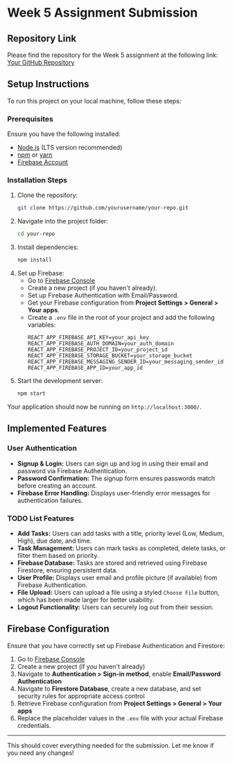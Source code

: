 # Week 5 Assignment Submission

## Repository Link
Please find the repository for the Week 5 assignment at the following link:
[Your GitHub Repository](https://github.com/yourusername/your-repo)

## Setup Instructions
To run this project on your local machine, follow these steps:

### Prerequisites
Ensure you have the following installed:
- [Node.js](https://nodejs.org/) (LTS version recommended)
- [npm](https://www.npmjs.com/) or [yarn](https://yarnpkg.com/)
- [Firebase Account](https://firebase.google.com/)

### Installation Steps
1. Clone the repository:
   ```sh
   git clone https://github.com/yourusername/your-repo.git
   ```
2. Navigate into the project folder:
   ```sh
   cd your-repo
   ```
3. Install dependencies:
   ```sh
   npm install
   ```
4. Set up Firebase:
   - Go to [Firebase Console](https://console.firebase.google.com/)
   - Create a new project (if you haven't already).
   - Set up Firebase Authentication with Email/Password.
   - Get your Firebase configuration from **Project Settings > General > Your apps**.
   - Create a `.env` file in the root of your project and add the following variables:
     ```env
     REACT_APP_FIREBASE_API_KEY=your_api_key
     REACT_APP_FIREBASE_AUTH_DOMAIN=your_auth_domain
     REACT_APP_FIREBASE_PROJECT_ID=your_project_id
     REACT_APP_FIREBASE_STORAGE_BUCKET=your_storage_bucket
     REACT_APP_FIREBASE_MESSAGING_SENDER_ID=your_messaging_sender_id
     REACT_APP_FIREBASE_APP_ID=your_app_id
     ```
4. Start the development server:
   ```sh
   npm start
   ```

Your application should now be running on `http://localhost:3000/`.

## Implemented Features

### User Authentication
- **Signup & Login:** Users can sign up and log in using their email and password via Firebase Authentication.
- **Password Confirmation:** The signup form ensures passwords match before creating an account.
- **Firebase Error Handling:** Displays user-friendly error messages for authentication failures.

### TODO List Features
- **Add Tasks:** Users can add tasks with a title, priority level (Low, Medium, High), due date, and time.
- **Task Management:** Users can mark tasks as completed, delete tasks, or filter them based on priority.
- **Firebase Database:** Tasks are stored and retrieved using Firebase Firestore, ensuring persistent data.
- **User Profile:** Displays user email and profile picture (if available) from Firebase Authentication.
- **File Upload:** Users can upload a file using a styled `Choose File` button, which has been made larger for better usability.
- **Logout Functionality:** Users can securely log out from their session.

## Firebase Configuration
Ensure that you have correctly set up Firebase Authentication and Firestore:
1. Go to [Firebase Console](https://console.firebase.google.com/)
2. Create a new project (if you haven't already)
3. Navigate to **Authentication > Sign-in method**, enable **Email/Password Authentication**
4. Navigate to **Firestore Database**, create a new database, and set security rules for appropriate access control
5. Retrieve Firebase configuration from **Project Settings > General > Your apps**
6. Replace the placeholder values in the `.env` file with your actual Firebase credentials.

---
This should cover everything needed for the submission. Let me know if you need any changes!

